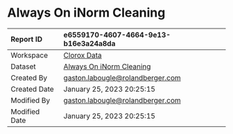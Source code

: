 



# Always On iNorm Cleaning

|Report ID|e6559170-4607-4664-9e13-b16e3a24a8da|
| :--- | :--- |
|Workspace|[Clorox Data](../Workspaces/Clorox-Data.md)|
|Dataset|[Always On iNorm Cleaning](../Datasets/Always-On-iNorm-Cleaning.md)|
|Created By|gaston.labougle@rolandberger.com|
|Created Date|January 25, 2023 20:25:15|
|Modified By|gaston.labougle@rolandberger.com|
|Modified Date|January 25, 2023 20:25:15|
